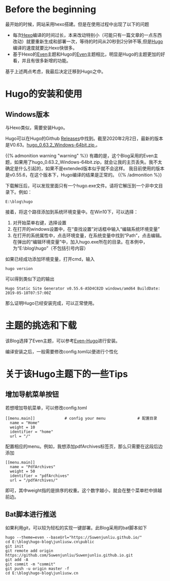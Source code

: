 
# Before the beginning
最开始的时候，网站采用hexo搭建。但是在使用过程中出现了以下的问题

- 每次[Hexo](https://hexo.io/)编译的时间过长，本来改动特别小（可能只有一篇文章的一点东西改动）就要重新生成和部署一次，等待的时间从20秒到2分钟不等,但是[Hugo](https://gohugo.io/)编译的速度就要比Hexo快很多。
- 基于Hexo的[Even](https://github.com/ahonn/hexo-theme-even)主题和Hugo的[Even](https://github.com/olOwOlo/hugo-theme-even)主题相比，明显是Hugo的主题更加的好看，并且有很多新增的功能。

基于上述两点考虑，我最后决定迁移到Hugo之中。

# Hugo的安装和使用

## Windows版本

与Hexo类似，需要安装Hugo。

Hugo可以在Hugo的Github [Releases](https://github.com/gohugoio/hugo/releases)中找到。截至2020年2月2日，最新的版本是V0.63。[hugo_0.63.2_Windows-64bit.zip
](https://github.com/gohugoio/hugo/releases)。

{{% admonition warning "warning" %}}
有趣的是，这个Blog采用的Even主题，如果用了hugo_0.63.2_Windows-64bit.zip，就会让我的主页丢失。我不太确定是什么引起的，如果不是extended版本似乎就不会这样。
我目前使用的版本是v0.55.6，在这个版本下，Hugo编译的结果是正常的。
{{% /admonition %}}

下载解压后，可以发现里面只有一个hugo.exe文件。请将它解压到一个非中文目录下。例如：

``
E:\blog\hugo
``

接着，将这个路径添加到系统环境变量中。在Win10下，可以选择：
1. 对开始菜单右键，选择设置
2. 在打开的windows设置中，在“查找设置”对话框中输入“编辑系统环境变量”
3. 在打开的系统属性中，点击环境变量，在系统变量中找到“Path”，点击编辑。在弹出的“编辑环境变量”中，加入hugo.exe所在的目录。在本例中，为“E:\blog\hugo”（不包括引号内容）

如果已经成功添加环境变量，打开cmd，输入

```
hugo version
```

可以得到类似下边的输出

``
Hugo Static Site Generator v0.55.6-A5D4C82D windows/amd64 BuildDate: 2019-05-18T07:57:00Z
``

那么证明Hugo已经安装完成，可以正常使用。

# 主题的挑选和下载
该Blog选择了Even主题，可以参考[Even-Hugo](https://github.com/olOwOlo/hugo-theme-even/blob/master/README-zh.md)进行安装。

编译安装之后，一般需要修改config.toml以便进行个性化

# 关于该Hugo主题下的一些Tips

## 增加导航菜单按钮

若想增加导航菜单，可以修改config.toml
```
[[menu.main]]             # config your menu              # 配置目录
  name = "Home"
  weight = 10
  identifier = "home"
  url = "/"
```

配置相应的menu。例如，我想添加pdfArchives标签页，那么只需要在这段后边添加
```
[[menu.main]]
  name = "PdfArchives"
  weight = 50
  identifier = "pdfArchives"  
  url = "/pdfArchives/"
```
即可，其中weight指的是排序的权重。这个数字越小，就会在整个菜单栏中排越前边。

## Bat脚本进行推送

如果利用git，可以较为轻松的实现一键部署。此Blog采用的bat脚本如下
```
hugo --theme=even --baseUrl="https://Suwenjunliu.github.io/"
cd E:\blog\hugo-blog\junliusw.cn\public
git init
git remote add origin https://github.com/Suwenjunliu/Suwenjunliu.github.io.git
git add -A
git commit -m "commit"
git push -u origin master -f
cd E:\blog\hugo-blog\junliusw.cn
```